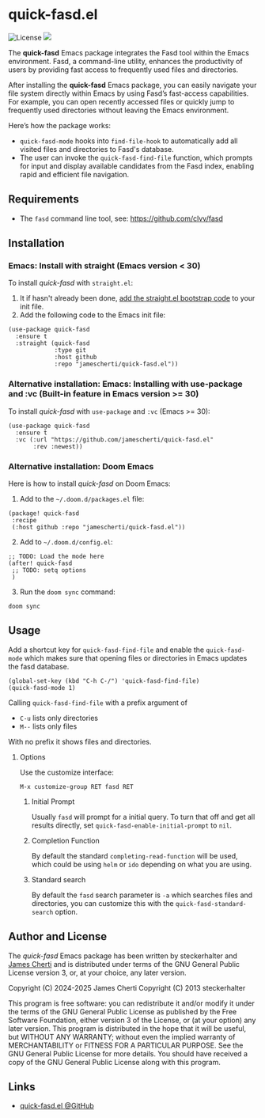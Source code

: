 # quick-fasd.el
![License](https://img.shields.io/github/license/jamescherti/quick-fasd.el)
![](https://raw.githubusercontent.com/jamescherti/quick-fasd.el/main/.images/made-for-gnu-emacs.svg)

The **quick-fasd** Emacs package integrates the Fasd tool within the Emacs environment. Fasd, a command-line utility, enhances the productivity of users by providing fast access to frequently used files and directories.

After installing the **quick-fasd** Emacs package, you can easily navigate your file system directly within Emacs by using Fasd’s fast-access capabilities. For example, you can open recently accessed files or quickly jump to frequently used directories without leaving the Emacs environment.

Here’s how the package works:
- `quick-fasd-mode` hooks into `find-file-hook` to automatically add all visited files and directories to Fasd's database.
- The user can invoke the `quick-fasd-find-file` function, which prompts for input and display available candidates from the Fasd index, enabling rapid and efficient file navigation.

## Requirements

- The `fasd` command line tool, see: https://github.com/clvv/fasd

## Installation

### Emacs: Install with straight (Emacs version < 30)

To install *quick-fasd* with `straight.el`:

1. It if hasn't already been done, [add the straight.el bootstrap code](https://github.com/radian-software/straight.el?tab=readme-ov-file#getting-started) to your init file.
2. Add the following code to the Emacs init file:
```emacs-lisp
(use-package quick-fasd
  :ensure t
  :straight (quick-fasd
             :type git
             :host github
             :repo "jamescherti/quick-fasd.el"))
```

### Alternative installation: Emacs: Installing with use-package and :vc (Built-in feature in Emacs version >= 30)

To install *quick-fasd* with `use-package` and `:vc` (Emacs >= 30):

``` emacs-lisp
(use-package quick-fasd
  :ensure t
  :vc (:url "https://github.com/jamescherti/quick-fasd.el"
       :rev :newest))
```

### Alternative installation: Doom Emacs

Here is how to install *quick-fasd* on Doom Emacs:

1. Add to the `~/.doom.d/packages.el` file:
```elisp
(package! quick-fasd
 :recipe
 (:host github :repo "jamescherti/quick-fasd.el"))
```

2. Add to `~/.doom.d/config.el`:
```elisp
;; TODO: Load the mode here
(after! quick-fasd
 ;; TODO: setq options
 )
```

3. Run the `doom sync` command:
```
doom sync
```

## Usage

Add a shortcut key for `quick-fasd-find-file` and enable the
`quick-fasd-mode` which makes sure that opening files or
directories in Emacs updates the fasd database.

``` {.commonlisp org-language="emacs-lisp"}
(global-set-key (kbd "C-h C-/") 'quick-fasd-find-file)
(quick-fasd-mode 1)
```

Calling `quick-fasd-find-file` with a prefix argument of

-   `C-u` lists only directories
-   `M--` lists only files

With no prefix it shows files and directories.

1.  Options

    Use the customize interface:

    `M-x customize-group RET fasd RET`

    1.  Initial Prompt

        Usually `fasd` will prompt for a initial query. To
        turn that off and get all results directly, set
        `quick-fasd-enable-initial-prompt` to
        `nil`.

    2.  Completion Function

        By default the standard `completing-read-function`
        will be used, which could be using `helm` or
        `ido` depending on what you are using.

    3.  Standard search

        By default the `fasd` search parameter is
        `-a` which searches files and directories, you can
        customize this with the `quick-fasd-standard-search`
        option.

## Author and License

The *quick-fasd* Emacs package has been written by steckerhalter and [James Cherti](https://www.jamescherti.com/) and is distributed under terms of the GNU General Public License version 3, or, at your choice, any later version.

Copyright (C) 2024-2025 James Cherti
Copyright (C) 2013 steckerhalter

This program is free software: you can redistribute it and/or modify it under the terms of the GNU General Public License as published by the Free Software Foundation, either version 3 of the License, or (at your option) any later version. This program is distributed in the hope that it will be useful, but WITHOUT ANY WARRANTY; without even the implied warranty of MERCHANTABILITY or FITNESS FOR A PARTICULAR PURPOSE. See the GNU General Public License for more details. You should have received a copy of the GNU General Public License along with this program.

## Links

- [quick-fasd.el @GitHub](https://github.com/jamescherti/quick-fasd.el)
